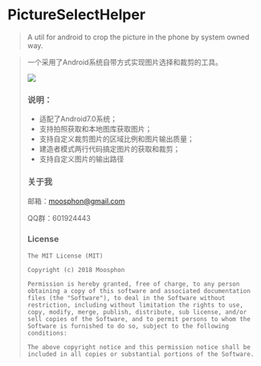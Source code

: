 # PictureSelectHelper
> A util for android to crop the picture in the phone by system owned way.

> 一个采用了Android系统自带方式实现图片选择和裁剪的工具。
>
> ![](http://ovl7kcyr4.bkt.clouddn.com/18-5-8/92537361.jpg)
>
> ### 说明：
>
> - 适配了Android7.0系统；
> - 支持拍照获取和本地图库获取图片；
> - 支持自定义裁剪图片的区域比例和图片输出质量；
> - 建造者模式两行代码搞定图片的获取和裁剪；
> - 支持自定义图片的输出路径
>
> ### 关于我
>
> 邮箱：moosphon@gmail.com
>
> QQ群：601924443
>
> ### License
>
> ```
> The MIT License (MIT)
>
> Copyright (c) 2018 Moosphon
>
> Permission is hereby granted, free of charge, to any person obtaining a copy of this software and associated documentation files (the "Software"), to deal in the Software without restriction, including without limitation the rights to use, copy, modify, merge, publish, distribute, sub license, and/or sell copies of the Software, and to permit persons to whom the Software is furnished to do so, subject to the following conditions:
>
> The above copyright notice and this permission notice shall be included in all copies or substantial portions of the Software.
> ```
>
> 
